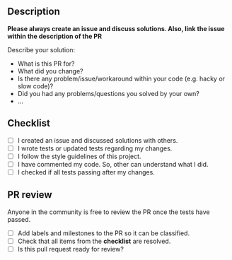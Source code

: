 ## Description

**Please always create an issue and discuss solutions. Also, link the issue within the description of the PR**

Describe your solution:

- What is this PR for?
- What did you change?
- Is there any problem/issue/workaround within your code (e.g. hacky or slow code)?
- Did you had any problems/questions you solved by your own?
- ...

## Checklist

- [ ] I created an issue and discussed solutions with others.
- [ ] I wrote tests or updated tests regarding my changes.
- [ ] I follow the style guidelines of this project.
- [ ] I have commented my code. So, other can understand what I did.
- [ ] I checked if all tests passing after my changes.

## PR review

Anyone in the community is free to review the PR once the tests have passed.

- [ ] Add labels and milestones to the PR so it can be classified.
- [ ] Check that all items from the **checklist** are resolved.
- [ ] Is this pull request ready for review?